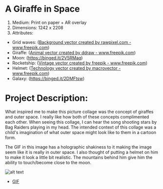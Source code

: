# A Giraffe in Space

1. Medium: Print on paper + AR overlay
2. Dimensions: 1242 x 2208
3. Attributes: 
* Grid waves: (<a href="https://www.freepik.com/free-photos-vectors/background">Background vector created by rawpixel.com - www.freepik.com</a>)
* Giraffe: (<a href="https://www.freepik.com/free-photos-vectors/animal">Animal vector created by ddraw - www.freepik.com</a>)
* Moon: (https://binged.it/2V5RMaq)
* Rocketship: (<a href="https://www.freepik.com/free-photos-vectors/vintage">Vintage vector created by freepik - www.freepik.com</a>)
* Helmet: (<a href="https://www.freepik.com/free-photos-vectors/technology">Technology vector created by macrovector - www.freepik.com</a>)
* Galaxy: (https://binged.it/2DMFtsw)

# Project Description:
   What inspired me to make this picture collage was the concept of giraffes and outer space. I really like how both of these concepts
   complimented each other. When seeing this collage, I can hear the song shooting stars by Bag Raiders playing in my head. The intended 
   context of this collage was a child's imagination of what outer space might look like to them in a cartoon form.
   
   The GIF in this image has a holographic shakiness to it making the image seem like it is really in outer space. I also thought of 
   putting a helmet on him to make it look a little bit realistic.  The mountains behind him give him the ability to touch/become close
   to the moon.
 
  

![alt text](https://i.imgur.com/76RWU9M.jpg)

* [GIF](https://gph.is/g/Zk15KPE)

